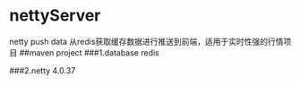# nettyServer
netty push data
从redis获取缓存数据进行推送到前端，适用于实时性强的行情项目
##maven project
###1.database redis

###2.netty 4.0.37




